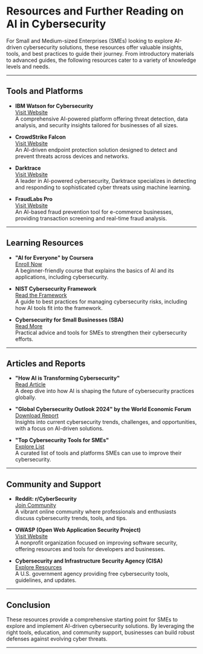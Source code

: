 # Resources and Further Reading on AI in Cybersecurity

For Small and Medium-sized Enterprises (SMEs) looking to explore AI-driven cybersecurity solutions, these resources offer valuable insights, tools, and best practices to guide their journey. From introductory materials to advanced guides, the following resources cater to a variety of knowledge levels and needs.

---

## Tools and Platforms

- **IBM Watson for Cybersecurity**  
  [Visit Website](https://www.ibm.com/security/artificial-intelligence)  
  A comprehensive AI-powered platform offering threat detection, data analysis, and security insights tailored for businesses of all sizes.

- **CrowdStrike Falcon**  
  [Visit Website](https://www.crowdstrike.com/)  
  An AI-driven endpoint protection solution designed to detect and prevent threats across devices and networks.

- **Darktrace**  
  [Visit Website](https://www.darktrace.com/)  
  A leader in AI-powered cybersecurity, Darktrace specializes in detecting and responding to sophisticated cyber threats using machine learning.

- **FraudLabs Pro**  
  [Visit Website](https://www.fraudlabspro.com/)  
  An AI-based fraud prevention tool for e-commerce businesses, providing transaction screening and real-time fraud analysis.

---

## Learning Resources

- **"AI for Everyone" by Coursera**  
  [Enroll Now](https://www.coursera.org/learn/ai-for-everyone)  
  A beginner-friendly course that explains the basics of AI and its applications, including cybersecurity.

- **NIST Cybersecurity Framework**  
  [Read the Framework](https://www.nist.gov/cyberframework)  
  A guide to best practices for managing cybersecurity risks, including how AI tools fit into the framework.

- **Cybersecurity for Small Businesses (SBA)**  
  [Read More](https://www.sba.gov/business-guide/manage-your-business/cybersecurity-small-businesses)  
  Practical advice and tools for SMEs to strengthen their cybersecurity efforts.

---

## Articles and Reports

- **"How AI is Transforming Cybersecurity"**  
  [Read Article](https://www.weforum.org/agenda/2024/01/ai-transforming-cybersecurity/)  
  A deep dive into how AI is shaping the future of cybersecurity practices globally.

- **"Global Cybersecurity Outlook 2024" by the World Economic Forum**  
  [Download Report](https://www3.weforum.org/docs/WEF_Global_Cybersecurity_Outlook_2024.pdf)  
  Insights into current cybersecurity trends, challenges, and opportunities, with a focus on AI-driven solutions.

- **"Top Cybersecurity Tools for SMEs"**  
  [Explore List](https://www.cybersecuritymagazine.com/top-tools-for-smes/)  
  A curated list of tools and platforms SMEs can use to improve their cybersecurity.

---

## Community and Support

- **Reddit: r/CyberSecurity**  
  [Join Community](https://www.reddit.com/r/cybersecurity/)  
  A vibrant online community where professionals and enthusiasts discuss cybersecurity trends, tools, and tips.

- **OWASP (Open Web Application Security Project)**  
  [Visit Website](https://owasp.org/)  
  A nonprofit organization focused on improving software security, offering resources and tools for developers and businesses.

- **Cybersecurity and Infrastructure Security Agency (CISA)**  
  [Explore Resources](https://www.cisa.gov/)  
  A U.S. government agency providing free cybersecurity tools, guidelines, and updates.

---

## Conclusion

These resources provide a comprehensive starting point for SMEs to explore and implement AI-driven cybersecurity solutions. By leveraging the right tools, education, and community support, businesses can build robust defenses against evolving cyber threats.

---
